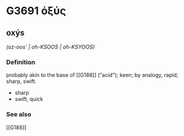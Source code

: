 # G3691 ὀξύς

## oxýs

_(oz-oos' | oh-KSOOS | oh-KSYOOS)_

### Definition

probably akin to the base of [[G188]] ("acid"); keen; by analogy, rapid; sharp, swift.

- sharp
- swift, quick

### See also

[[G188]]


